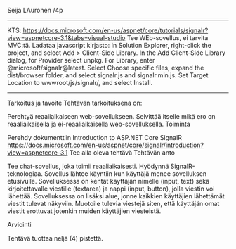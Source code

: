 ﻿Seija LAuronen
/4p
********************************
KTS: https://docs.microsoft.com/en-us/aspnet/core/tutorials/signalr?view=aspnetcore-3.1&tabs=visual-studio
Tee WEb-sovellus, ei tarvita MVC:tä. Ladataa javascript kirjasto:
In Solution Explorer, right-click the project, and select Add > Client-Side Library.
In the Add Client-Side Library dialog, for Provider select unpkg.
For Library, enter @microsoft/signalr@latest.
Select Choose specific files, expand the dist/browser folder, and select signalr.js and signalr.min.js.
Set Target Location to wwwroot/js/signalr/, and select Install.
************************************************************************************
Tarkoitus ja tavoite
Tehtävän tarkoituksena on:

Perehtyä reaaliaikaiseen web-sovellukseen.
Selvittää itselle mikä ero on reaaliaikaisella ja ei-reaaliaikaisella web-sovelluksella. 
Toiminta

Perehdy dokumenttiin Introduction to ASP.NET Core SignalR https://docs.microsoft.com/en-us/aspnet/core/signalr/introduction?view=aspnetcore-3.1
Tee alla oleva tehtävä
Tehtävän anto

Tee chat-sovellus, joka toimii reaaliaikaisesti. Hyödynnä SignalR-teknologiaa. 
Sovellus lähtee käyntiin kun käyttäjä menee sovelluksen etusivulle. Sovelluksessa on kentät käyttäjän nimelle 
(input, text) sekä kirjoitettavalle viestille (textarea) ja nappi (input, button), jolla viestin voi lähettää.
Sovelluksessa on lisäksi alue, jonne kaikkien käyttäjien lähettämät viestit tulevat näkyviin. 
Muotoile tulevia viestejä siten, että käyttäjän omat viestit erottuvat jotenkin muiden käyttäjien viesteistä.

Arviointi

Tehtävä tuottaa neljä (4) pistettä.

